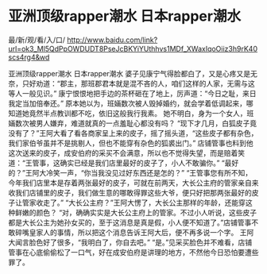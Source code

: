 # 亚洲顶级rapper潮水 日本rapper潮水

最/新/观/看/入/口/ http://www.baidu.com/link?url=ok3_Ml5QdPpOWDUDT8PseJcBKYiYUthhvs1MDf_XWaxIqoOiiz3h9rK40scs4rg4&wd

亚洲顶级rapper潮水 日本rapper潮水
 婆子见康宁气得脸都白了，又是心疼又是无奈，只好劝道：“郡主，那班郡君本就是混不吝的人，咱们这样的人家，无需与这等人一般见识。”
    康宁恨恨地把手边的茶杯砸在了地上，厉声道：“今日之耻，来日我定当加倍奉还。”
    原本她以为，班婳数次被人毁掉婚约，就会学着低调起来，哪知道她竟然半点教训都不吃，依旧这般我行我素。
    她不明白，身为一个女人，班婳数次被男人嫌弃，难道就真的一点羞耻心都没有吗？
    “现下才几月，白狐皮子竟没有了？”王阿大看了看各商家呈上来的皮子，摇了摇头道，“这些皮子都有杂色，我们家伯爷虽并不是挑剔人，但也不能穿有杂色的狐裘出门。”
    店铺管事也料到他这次送来的皮子，成安伯府的采买不会满意，所以也不觉得失望，而是赔着笑道：“王管事，这确实已经是我们店里最好的皮子了，小人不敢骗你。”
    “最好的？”王阿大冷笑一声，“你当我没见过好东西还是怎的？”
    “王管事您有所不知，今年我们店里本是存着两张最好的皮子，可就在前两天，大长公主府的管家亲自来收我们店铺里的皮子，我们做生意的哪敢得罪这些大爷，便只好把那两张最好的皮子让管家收走了。”
    “大长公主府？”王阿大愣了，大长公主那样的年龄，还能穿这种鲜嫩的颜色？
    “对，确确实实是大长公主府上的管家。不过小人听说，这些皮子都是大长公主为她孙女买的，至于这消息是真是假，小人便不知道了。”店铺管事不敢碎嘴皇家人的事情，所以把这个消息告诉王阿大后，便不再多说一个字。
    王阿大闻言脸色好了很多，“我明白了，你自去吧。”
    “是。”见采买脸色并不难看，店铺管事在心底偷偷松了一口气，好在成安伯府是讲理的地方，不然他今日恐怕要遭些罪了。
